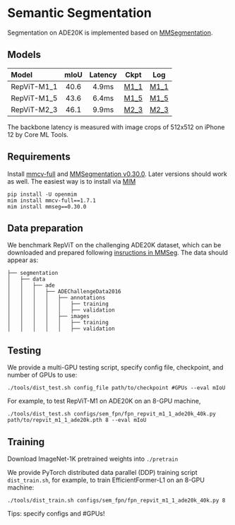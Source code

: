 # Semantic Segmentation 

Segmentation on ADE20K is implemented based on [MMSegmentation](https://github.com/open-mmlab/mmsegmentation).

## Models
| Model | mIoU | Latency | Ckpt | Log |
|:---------------|:----:|:---:|:--:|:--:|
| RepViT-M1_1 |   40.6   |     4.9ms    |   [M1_1](https://github.com/THU-MIG/RepViT/releases/download/v1.0/repvit_m1_1_ade20k.pth)   | [M1_1](./logs/repvit_m1_1_ade20k.json) |
| RepViT-M1_5 |   43.6   |     6.4ms    |   [M1_5](https://github.com/THU-MIG/RepViT/releases/download/v1.0/repvit_m1_5_ade20k.pth)   | [M1_5](./logs/repvit_m1_5_ade20k.json) |
| RepViT-M2_3 |   46.1   |     9.9ms    |   [M2_3](https://github.com/THU-MIG/RepViT/releases/download/v1.0/repvit_m2_3_ade20k.pth)   | [M2_3](./logs/repvit_m2_3_ade20k.json) |

The backbone latency is measured with image crops of 512x512 on iPhone 12 by Core ML Tools.

## Requirements
Install [mmcv-full](https://github.com/open-mmlab/mmcv) and [MMSegmentation v0.30.0](https://github.com/open-mmlab/mmsegmentation/tree/v0.30.0). 
Later versions should work as well. 
The easiest way is to install via [MIM](https://github.com/open-mmlab/mim)
```
pip install -U openmim
mim install mmcv-full==1.7.1
mim install mmseg==0.30.0
```

## Data preparation

We benchmark RepViT on the challenging ADE20K dataset, which can be downloaded and prepared following [insructions in MMSeg](https://github.com/open-mmlab/mmsegmentation/blob/master/docs/en/dataset_prepare.md#prepare-datasets). 
The data should appear as: 
```
├── segmentation
│   ├── data
│   │   ├── ade
│   │   │   ├── ADEChallengeData2016
│   │   │   │   ├── annotations
│   │   │   │   │   ├── training
│   │   │   │   │   ├── validation
│   │   │   │   ├── images
│   │   │   │   │   ├── training
│   │   │   │   │   ├── validation

```



## Testing

We provide a multi-GPU testing script, specify config file, checkpoint, and number of GPUs to use: 
```
./tools/dist_test.sh config_file path/to/checkpoint #GPUs --eval mIoU
```

For example, to test RepViT-M1 on ADE20K on an 8-GPU machine, 

```
./tools/dist_test.sh configs/sem_fpn/fpn_repvit_m1_1_ade20k_40k.py path/to/repvit_m1_1_ade20k.pth 8 --eval mIoU
```

## Training 
Download ImageNet-1K pretrained weights into `./pretrain` 

We provide PyTorch distributed data parallel (DDP) training script `dist_train.sh`, for example, to train EfficientFormer-L1 on an 8-GPU machine: 
```
./tools/dist_train.sh configs/sem_fpn/fpn_repvit_m1_1_ade20k_40k.py 8
```
Tips: specify configs and #GPUs!
